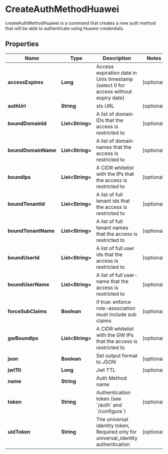 

# CreateAuthMethodHuawei

createAuthMethodHuawei is a command that creates a new auth method that will be able to authenticate using Huawei credentials.
## Properties

Name | Type | Description | Notes
------------ | ------------- | ------------- | -------------
**accessExpires** | **Long** | Access expiration date in Unix timestamp (select 0 for access without expiry date) |  [optional]
**authUrl** | **String** | sts URL |  [optional]
**boundDomainId** | **List&lt;String&gt;** | A list of domain IDs that the access is restricted to |  [optional]
**boundDomainName** | **List&lt;String&gt;** | A list of domain names that the access is restricted to |  [optional]
**boundIps** | **List&lt;String&gt;** | A CIDR whitelist with the IPs that the access is restricted to |  [optional]
**boundTenantId** | **List&lt;String&gt;** | A list of full tenant ids that the access is restricted to |  [optional]
**boundTenantName** | **List&lt;String&gt;** | A list of full tenant names that the access is restricted to |  [optional]
**boundUserId** | **List&lt;String&gt;** | A list of full user ids that the access is restricted to |  [optional]
**boundUserName** | **List&lt;String&gt;** | A list of full user-name that the access is restricted to |  [optional]
**forceSubClaims** | **Boolean** | if true: enforce role-association must include sub claims |  [optional]
**gwBoundIps** | **List&lt;String&gt;** | A CIDR whitelist with the GW IPs that the access is restricted to |  [optional]
**json** | **Boolean** | Set output format to JSON |  [optional]
**jwtTtl** | **Long** | Jwt TTL |  [optional]
**name** | **String** | Auth Method name | 
**token** | **String** | Authentication token (see &#x60;/auth&#x60; and &#x60;/configure&#x60;) |  [optional]
**uidToken** | **String** | The universal identity token, Required only for universal_identity authentication |  [optional]



